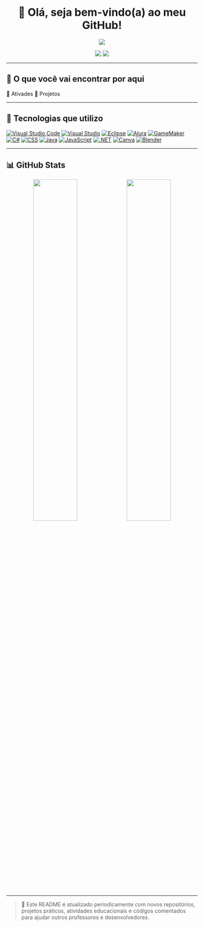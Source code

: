 <h1 align="center">👋 Olá, seja bem-vindo(a) ao meu GitHub!</h1>

<p align="center">
  <img src="https://readme-typing-svg.herokuapp.com?color=36BCF7&lines=Estudante+De+Desinvolvimento+De+Sistema" />
</p>

<p align="center">
  <a href="https://github.com/leon-0802"><img src="https://img.shields.io/github/followers/leon-08024?label=Seguidores&style=social" /></a>
  <a href="mailto:cauecardosodefranca@gmail.com"><img src="https://img.shields.io/badge/Email-Contato-red?style=flat&logo=gmail&logoColor=white" /></a>
</p>

---

## 📁 O que você vai encontrar por aqui

🥀 Ativades
🥀 Projetos


---

## 🧰 Tecnologias que utilizo

[![Visual Studio Code](https://custom-icon-badges.demolab.com/badge/Visual%20Studio%20Code-0078d7.svg?logo=vsc&logoColor=white)](#)
[![Visual Studio](https://custom-icon-badges.demolab.com/badge/Visual%20Studio-5C2D91.svg?&logo=visual-studio&logoColor=white)](#)
[![Eclipse](https://img.shields.io/badge/Eclipse-FE7A16.svg?logo=Eclipse&logoColor=white)](#)
[![Alura](https://custom-icon-badges.demolab.com/badge/Alura-001332?logo=alura-white&logoColor=fff)](#)
[![GameMaker](https://img.shields.io/badge/GameMaker-000?logo=gamemaker&logoColor=fff)](#)
[![C#](https://custom-icon-badges.demolab.com/badge/C%23-%23239120.svg?logo=cshrp&logoColor=white)](#)
[![CSS](https://img.shields.io/badge/CSS-1572B6?logo=css3&logoColor=fff)](#)
[![Java](https://img.shields.io/badge/Java-%23ED8B00.svg?logo=openjdk&logoColor=white)](#)
[![JavaScript](https://img.shields.io/badge/JavaScript-F7DF1E?logo=javascript&logoColor=000)](#)
[![.NET](https://img.shields.io/badge/.NET-512BD4?logo=dotnet&logoColor=fff)](#)
[![Canva](https://img.shields.io/badge/Canva-%2300C4CC.svg?&logo=Canva&logoColor=white)](#)
[![Blender](https://img.shields.io/badge/Blender-%23F5792A.svg?logo=blender&logoColor=white)](#)




---



## 📊 GitHub Stats

<p align="center">
  <img width="48%" src="https://github-readme-stats.vercel.app/api?username=leon-08024&show_icons=true&theme=radical" />
  <img width="48%" src="https://github-readme-stats.vercel.app/api/top-langs/?username=leon-08024&layout=compact&theme=radical" />
</p>

---



> 🔁 Este README é atualizado periodicamente com novos repositórios, projetos práticos, atividades educacionais e códigos comentados para ajudar outros professores e desenvolvedores.
